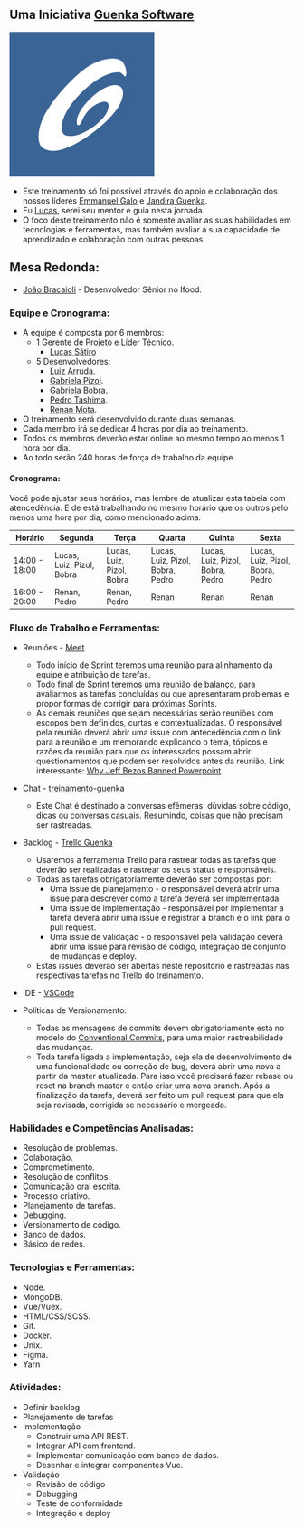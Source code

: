 ## Uma Iniciativa [Guenka Software](http://www.guenka.com.br/)

![](/flat-logo-guenka.png) 

* Este treinamento só foi possível através do apoio e colaboração dos nossos líderes [Emmanuel Galo](https://www.linkedin.com/in/emmanuel-galo-442a35b3/?originalSubdomain=br) e [Jandira Guenka](https://www.linkedin.com/in/jandira-g-palma-29192b8/).
* Eu [Lucas](https://www.linkedin.com/in/lucas-joaquim-81880a159/), serei seu mentor e guia nesta jornada.
* O foco deste treinamento não é somente avaliar as suas habilidades em tecnologias e ferramentas, mas também avaliar a sua capacidade de aprendizado e colaboração com outras pessoas.

## Mesa Redonda:

* [João Bracaioli](https://www.linkedin.com/in/joaobracaioli/) - Desenvolvedor Sênior no Ifood. 

### Equipe e Cronograma:

* A equipe é composta por 6 membros:
    * 1 Gerente de Projeto e Líder Técnico.
      * [Lucas Sátiro](https://github.com/lusatiro)
    * 5 Desenvolvedores:
      * [Luiz Arruda](https://github.com/arrudaluiz).
      * [Gabriela Pizol](https://github.com/gabidepizol).
      * [Gabriela Bobra](https://github.com/gabibobra).
      * [Pedro Tashima](https://github.com/Tashima42).
      * [Renan Mota](https://github.com/renandmc).
* O treinamento será desenvolvido durante duas semanas.
* Cada membro irá se dedicar 4 horas por dia ao treinamento.
* Todos os membros deverão estar online ao mesmo tempo ao menos 1 hora por dia.
* Ao todo serão 240 horas de força de trabalho da equipe.


#### Cronograma:

Você pode ajustar seus horários, mas lembre de atualizar esta tabela com atencedência. E de está trabalhando no mesmo horário que os outros pelo menos uma hora por dia, como mencionado acima.

| Horário  | Segunda | Terça | Quarta | Quinta | Sexta |
| ----------- | ----------- | ----------- | ----------- | ----------- | ----------- |
| 14:00 - 18:00 | Lucas, Luiz, Pizol, Bobra| Lucas, Luiz, Pizol, Bobra | Lucas, Luiz, Pizol, Bobra, Pedro | Lucas, Luiz, Pizol, Bobra, Pedro | Lucas, Luiz, Pizol, Bobra, Pedro |
| 16:00 - 20:00 | Renan, Pedro | Renan, Pedro | Renan | Renan | Renan |

### Fluxo de Trabalho e Ferramentas:

* Reuniões - [Meet](http://meet.new/)
    
    * Todo início de Sprint teremos uma reunião para alinhamento da equipe e atribuição de tarefas.
    * Todo final de Sprint teremos uma reunião de balanço, para avaliarmos as tarefas concluídas ou que apresentaram problemas e propor formas de corrigir para próximas Sprints.
    * As demais reuniões que sejam necessárias serão reuniões com escopos bem definidos, curtas e contextualizadas. O responsável pela reunião deverá abrir uma issue com antecedência com o link para a reunião e um memorando explicando o tema, tópicos e razões da reunião para que os interessados possam abrir questionamentos que podem ser resolvidos antes da reunião. Link interessante: [Why Jeff Bezos Banned Powerpoint](https://www.geeknack.com/2019/11/02/why-jeff-bezos-banned-powerpoint/).

* Chat - [treinamento-guenka](https://gitter.im/treinamento-guenka/community)

    * Este Chat é destinado a conversas efêmeras: dúvidas sobre código, dicas ou conversas casuais. Resumindo, coisas que não precisam ser rastreadas.

* Backlog - [Trello Guenka](https://trello.com/b/qtJ2Nol2/treinamento)
    * Usaremos a ferramenta Trello para rastrear todas as tarefas que deverão ser realizadas e rastrear os seus status e responsáveis.
    * Todas as tarefas obrigatoriamente deverão ser compostas por:
        * Uma issue de planejamento - o responsável deverá abrir uma issue para descrever como a tarefa deverá ser implementada.
        * Uma issue de implementação - responsável por implementar a tarefa deverá abrir uma issue e registrar a branch e o link para o pull request. 
        * Uma issue de validação - o responsável pela validação deverá abrir uma issue para revisão de código, integração de conjunto de mudanças e deploy.
     * Estas issues deverão ser abertas neste repositório e rastreadas nas respectivas tarefas no Trello do treinamento.

* IDE - [VSCode](https://code.visualstudio.com/)

* Políticas de Versionamento:
    * Todas as mensagens de commits devem obrigatoriamente está no modelo do [Conventional Commits](https://www.conventionalcommits.org/en/v1.0.0/), para uma maior rastreabilidade das mudanças.
    * Toda tarefa ligada a implementação, seja ela de desenvolvimento de uma funcionalidade ou correção de bug, deverá abrir uma nova a partir da master atualizada. Para isso você precisará fazer rebase ou reset na branch master e então criar uma nova branch. Após a finalização da tarefa, deverá ser feito um pull request para que ela seja revisada, corrigida se necessário e mergeada.

### Habilidades e Competências Analisadas:

* Resolução de problemas.
* Colaboração.
* Comprometimento.
* Resolução de conflitos.
* Comunicação oral escrita.
* Processo criativo.
* Planejamento de tarefas.
* Debugging.
* Versionamento de código.
* Banco de dados.
* Básico de redes.

### Tecnologias e Ferramentas:

* Node.
* MongoDB.
* Vue/Vuex.
* HTML/CSS/SCSS.
* Git.
* Docker.
* Unix.
* Figma.
* Yarn

### Atividades:

* Definir backlog
* Planejamento de tarefas
* Implementação
    * Construir uma API REST.
    * Integrar API com frontend.
    * Implementar comunicação com banco de dados.
    * Desenhar e integrar componentes Vue.
* Validação
   * Revisão de código
   * Debugging
   * Teste de conformidade
   * Integração e deploy





